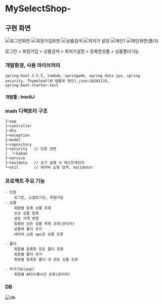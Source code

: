 # MySelectShop-

## 구현 화면

![로그인화면](https://user-images.githubusercontent.com/68727627/147414995-212ce6ff-ad8c-4f6a-aa83-c212a6c9ff08.JPG)
![회원가입화면](https://user-images.githubusercontent.com/68727627/147415003-a0ff5c09-70cc-422b-a29a-ffeea46392f5.JPG)
![상품검색](https://user-images.githubusercontent.com/68727627/147415001-f7bfd8fe-97a7-4742-9de8-75a41aead413.JPG)
![최저가 설정](https://user-images.githubusercontent.com/68727627/147415002-36c8c0b4-7372-4f10-8536-8b39a11ddbdc.JPG)
![메인1](https://user-images.githubusercontent.com/68727627/147414998-39ffe497-b521-4faa-8cb5-64560c5fa027.JPG)
![메인화면(폴더)](https://user-images.githubusercontent.com/68727627/147415000-0f9178db-f722-4233-8f6a-e17fb9635bc8.JPG)

로그인 > 회원가입 > 상품검색 > 최저가설정 > 등록한상품 > 상품폴더기능

### 개발환경, 사용 라이브러리
    
    spring-boot 2.5.5, lombok, springweb, spring data jpa, spring security, Thymeleaf(뷰 템플릿 엔진),json:20201115,
    spring-boot-starter-test
#### 개발툴 : IntelliJ

### main 디렉토리 구조

```bash
├─aop
├─controller 
├─dto
├─exception
├─model
├─repository
├─security   // 인증 관련
│  └─kakao
├─service
├─testdata   // 초기 실행 시 테스트데이터
└─util       // 네이버 쇼핑 검색, Validator
```

### **프로젝트 주요 기능**
    - 인증
        로그인, 소셜로그인, 회원가입
    - 상품
        회원별 등록 상품 조회
        신규 상품 등록
        설정 가격 변경
        등록된 모든 상품 목록 조회(관리자)
        상품에 폴더 추가
        네이버 쇼핑 api로 상품 조회
        
    - 폴더
        회원별 등록한 모든 폴더 조회
        회원별 폴더 추가
        회원별 등록한 폴더 내 모든 상품 조회
        
    - 부가기능(aop)
        회원별 API수행시간 조회(관리자)
        
### **DB**

![db](https://user-images.githubusercontent.com/68727627/147414921-d45ebeb6-bd57-4274-869a-ede71c7c96ad.JPG)
